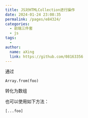 ```yaml
---
title: JS对HTMLCollection进行操作
date: 2024-01-24 23:08:35
permalink: /pages/e84324/
categories:
  - 前端三件套
  - js
tags:
  - 
author: 
  name: aXing
  link: https://github.com/08163356
---
```


通过

```
Array.from(foo)
```

转化为数组

也可以使用如下方法：

```
[...foo]
```

